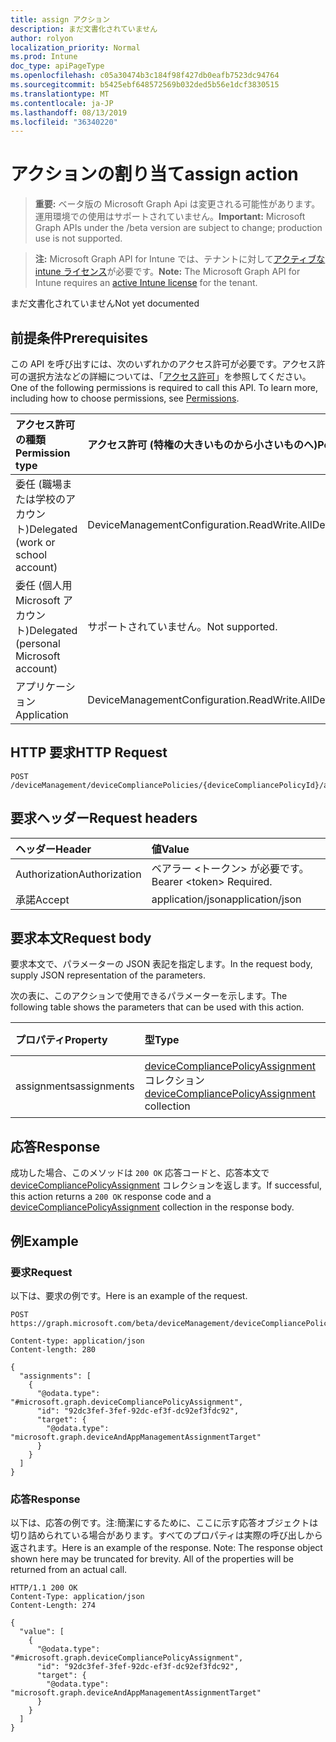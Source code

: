 ```yaml
---
title: assign アクション
description: まだ文書化されていません
author: rolyon
localization_priority: Normal
ms.prod: Intune
doc_type: apiPageType
ms.openlocfilehash: c05a30474b3c184f98f427db0eafb7523dc94764
ms.sourcegitcommit: b5425ebf648572569b032ded5b56e1dcf3830515
ms.translationtype: MT
ms.contentlocale: ja-JP
ms.lasthandoff: 08/13/2019
ms.locfileid: "36340220"
---
```

# <a name="assign-action"></a><span data-ttu-id="9cb07-103">アクションの割り当て</span><span class="sxs-lookup"><span data-stu-id="9cb07-103">assign action</span></span>

> <span data-ttu-id="9cb07-104">**重要:** ベータ版の Microsoft Graph Api は変更される可能性があります。運用環境での使用はサポートされていません。</span><span class="sxs-lookup"><span data-stu-id="9cb07-104">**Important:** Microsoft Graph APIs under the /beta version are subject to change; production use is not supported.</span></span>

> <span data-ttu-id="9cb07-105">**注:** Microsoft Graph API for Intune では、テナントに対して[アクティブな intune ライセンス](https://go.microsoft.com/fwlink/?linkid=839381)が必要です。</span><span class="sxs-lookup"><span data-stu-id="9cb07-105">**Note:** The Microsoft Graph API for Intune requires an [active Intune license](https://go.microsoft.com/fwlink/?linkid=839381) for the tenant.</span></span>

<span data-ttu-id="9cb07-106">まだ文書化されていません</span><span class="sxs-lookup"><span data-stu-id="9cb07-106">Not yet documented</span></span>

## <a name="prerequisites"></a><span data-ttu-id="9cb07-107">前提条件</span><span class="sxs-lookup"><span data-stu-id="9cb07-107">Prerequisites</span></span>
<span data-ttu-id="9cb07-p101">この API を呼び出すには、次のいずれかのアクセス許可が必要です。アクセス許可の選択方法などの詳細については、「[アクセス許可](/graph/permissions-reference)」を参照してください。</span><span class="sxs-lookup"><span data-stu-id="9cb07-p101">One of the following permissions is required to call this API. To learn more, including how to choose permissions, see [Permissions](/graph/permissions-reference).</span></span>

|<span data-ttu-id="9cb07-110">アクセス許可の種類</span><span class="sxs-lookup"><span data-stu-id="9cb07-110">Permission type</span></span>|<span data-ttu-id="9cb07-111">アクセス許可 (特権の大きいものから小さいものへ)</span><span class="sxs-lookup"><span data-stu-id="9cb07-111">Permissions (from most to least privileged)</span></span>|
|:---|:---|
|<span data-ttu-id="9cb07-112">委任 (職場または学校のアカウント)</span><span class="sxs-lookup"><span data-stu-id="9cb07-112">Delegated (work or school account)</span></span>|<span data-ttu-id="9cb07-113">DeviceManagementConfiguration.ReadWrite.All</span><span class="sxs-lookup"><span data-stu-id="9cb07-113">DeviceManagementConfiguration.ReadWrite.All</span></span>|
|<span data-ttu-id="9cb07-114">委任 (個人用 Microsoft アカウント)</span><span class="sxs-lookup"><span data-stu-id="9cb07-114">Delegated (personal Microsoft account)</span></span>|<span data-ttu-id="9cb07-115">サポートされていません。</span><span class="sxs-lookup"><span data-stu-id="9cb07-115">Not supported.</span></span>|
|<span data-ttu-id="9cb07-116">アプリケーション</span><span class="sxs-lookup"><span data-stu-id="9cb07-116">Application</span></span>|<span data-ttu-id="9cb07-117">DeviceManagementConfiguration.ReadWrite.All</span><span class="sxs-lookup"><span data-stu-id="9cb07-117">DeviceManagementConfiguration.ReadWrite.All</span></span>|

## <a name="http-request"></a><span data-ttu-id="9cb07-118">HTTP 要求</span><span class="sxs-lookup"><span data-stu-id="9cb07-118">HTTP Request</span></span>
<!-- {
  "blockType": "ignored"
}
-->
``` http
POST /deviceManagement/deviceCompliancePolicies/{deviceCompliancePolicyId}/assign
```

## <a name="request-headers"></a><span data-ttu-id="9cb07-119">要求ヘッダー</span><span class="sxs-lookup"><span data-stu-id="9cb07-119">Request headers</span></span>
|<span data-ttu-id="9cb07-120">ヘッダー</span><span class="sxs-lookup"><span data-stu-id="9cb07-120">Header</span></span>|<span data-ttu-id="9cb07-121">値</span><span class="sxs-lookup"><span data-stu-id="9cb07-121">Value</span></span>|
|:---|:---|
|<span data-ttu-id="9cb07-122">Authorization</span><span class="sxs-lookup"><span data-stu-id="9cb07-122">Authorization</span></span>|<span data-ttu-id="9cb07-123">ベアラー &lt;トークン&gt; が必要です。</span><span class="sxs-lookup"><span data-stu-id="9cb07-123">Bearer &lt;token&gt; Required.</span></span>|
|<span data-ttu-id="9cb07-124">承諾</span><span class="sxs-lookup"><span data-stu-id="9cb07-124">Accept</span></span>|<span data-ttu-id="9cb07-125">application/json</span><span class="sxs-lookup"><span data-stu-id="9cb07-125">application/json</span></span>|

## <a name="request-body"></a><span data-ttu-id="9cb07-126">要求本文</span><span class="sxs-lookup"><span data-stu-id="9cb07-126">Request body</span></span>
<span data-ttu-id="9cb07-127">要求本文で、パラメーターの JSON 表記を指定します。</span><span class="sxs-lookup"><span data-stu-id="9cb07-127">In the request body, supply JSON representation of the parameters.</span></span>

<span data-ttu-id="9cb07-128">次の表に、このアクションで使用できるパラメーターを示します。</span><span class="sxs-lookup"><span data-stu-id="9cb07-128">The following table shows the parameters that can be used with this action.</span></span>

|<span data-ttu-id="9cb07-129">プロパティ</span><span class="sxs-lookup"><span data-stu-id="9cb07-129">Property</span></span>|<span data-ttu-id="9cb07-130">型</span><span class="sxs-lookup"><span data-stu-id="9cb07-130">Type</span></span>|<span data-ttu-id="9cb07-131">説明</span><span class="sxs-lookup"><span data-stu-id="9cb07-131">Description</span></span>|
|:---|:---|:---|
|<span data-ttu-id="9cb07-132">assignments</span><span class="sxs-lookup"><span data-stu-id="9cb07-132">assignments</span></span>|<span data-ttu-id="9cb07-133">[deviceCompliancePolicyAssignment](../resources/intune-deviceconfig-devicecompliancepolicyassignment.md) コレクション</span><span class="sxs-lookup"><span data-stu-id="9cb07-133">[deviceCompliancePolicyAssignment](../resources/intune-deviceconfig-devicecompliancepolicyassignment.md) collection</span></span>|<span data-ttu-id="9cb07-134">まだ文書化されていません</span><span class="sxs-lookup"><span data-stu-id="9cb07-134">Not yet documented</span></span>|



## <a name="response"></a><span data-ttu-id="9cb07-135">応答</span><span class="sxs-lookup"><span data-stu-id="9cb07-135">Response</span></span>
<span data-ttu-id="9cb07-136">成功した場合、このメソッドは `200 OK` 応答コードと、応答本文で [deviceCompliancePolicyAssignment](../resources/intune-deviceconfig-devicecompliancepolicyassignment.md) コレクションを返します。</span><span class="sxs-lookup"><span data-stu-id="9cb07-136">If successful, this action returns a `200 OK` response code and a [deviceCompliancePolicyAssignment](../resources/intune-deviceconfig-devicecompliancepolicyassignment.md) collection in the response body.</span></span>

## <a name="example"></a><span data-ttu-id="9cb07-137">例</span><span class="sxs-lookup"><span data-stu-id="9cb07-137">Example</span></span>

### <a name="request"></a><span data-ttu-id="9cb07-138">要求</span><span class="sxs-lookup"><span data-stu-id="9cb07-138">Request</span></span>
<span data-ttu-id="9cb07-139">以下は、要求の例です。</span><span class="sxs-lookup"><span data-stu-id="9cb07-139">Here is an example of the request.</span></span>
``` http
POST https://graph.microsoft.com/beta/deviceManagement/deviceCompliancePolicies/{deviceCompliancePolicyId}/assign

Content-type: application/json
Content-length: 280

{
  "assignments": [
    {
      "@odata.type": "#microsoft.graph.deviceCompliancePolicyAssignment",
      "id": "92dc3fef-3fef-92dc-ef3f-dc92ef3fdc92",
      "target": {
        "@odata.type": "microsoft.graph.deviceAndAppManagementAssignmentTarget"
      }
    }
  ]
}
```

### <a name="response"></a><span data-ttu-id="9cb07-140">応答</span><span class="sxs-lookup"><span data-stu-id="9cb07-140">Response</span></span>
<span data-ttu-id="9cb07-p102">以下は、応答の例です。注:簡潔にするために、ここに示す応答オブジェクトは切り詰められている場合があります。すべてのプロパティは実際の呼び出しから返されます。</span><span class="sxs-lookup"><span data-stu-id="9cb07-p102">Here is an example of the response. Note: The response object shown here may be truncated for brevity. All of the properties will be returned from an actual call.</span></span>
``` http
HTTP/1.1 200 OK
Content-Type: application/json
Content-Length: 274

{
  "value": [
    {
      "@odata.type": "#microsoft.graph.deviceCompliancePolicyAssignment",
      "id": "92dc3fef-3fef-92dc-ef3f-dc92ef3fdc92",
      "target": {
        "@odata.type": "microsoft.graph.deviceAndAppManagementAssignmentTarget"
      }
    }
  ]
}
```






